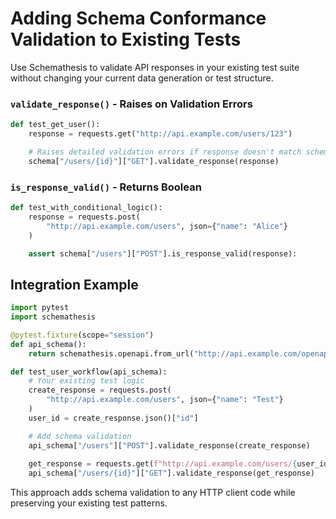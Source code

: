 # Adding Schema Conformance Validation to Existing Tests

Use Schemathesis to validate API responses in your existing test suite without changing your current data generation or test structure.

### `validate_response()` - Raises on Validation Errors

```python
def test_get_user():
    response = requests.get("http://api.example.com/users/123")

    # Raises detailed validation errors if response doesn't match schema
    schema["/users/{id}"]["GET"].validate_response(response)
```

### `is_response_valid()` - Returns Boolean

```python
def test_with_conditional_logic():
    response = requests.post(
        "http://api.example.com/users", json={"name": "Alice"}
    )

    assert schema["/users"]["POST"].is_response_valid(response):
```

## Integration Example

```python
import pytest
import schemathesis

@pytest.fixture(scope="session")
def api_schema():
    return schemathesis.openapi.from_url("http://api.example.com/openapi.json")

def test_user_workflow(api_schema):
    # Your existing test logic
    create_response = requests.post(
        "http://api.example.com/users", json={"name": "Test"}
    )
    user_id = create_response.json()["id"]

    # Add schema validation 
    api_schema["/users"]["POST"].validate_response(create_response)
    
    get_response = requests.get(f"http://api.example.com/users/{user_id}")
    api_schema["/users/{id}"]["GET"].validate_response(get_response)
```

This approach adds schema validation to any HTTP client code while preserving your existing test patterns.
